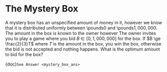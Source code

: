# The Mystery Box

A mystery box has an unspecified amount of money in it, however we know that it is distributed uniformly between \pounds$0$ and \pounds$1,000,000$.
The amount in the box is known to the owner however
The owner invites you to play a game where you bid $B \in [0,1,000,000]$ for the box. 
If $B \ge \frac{2}{3}T$ where $T$ is the amount in the box, you win the box, otherwise the bid is not accepted and nothing happens. 
What is the optimum amount to bid for the box?

{doc}`See Answer <mystery_box_ans>`

